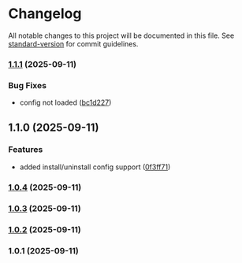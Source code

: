# Changelog

All notable changes to this project will be documented in this file. See [standard-version](https://github.com/conventional-changelog/standard-version) for commit guidelines.

### [1.1.1](https://github.com/haspcms/sitemap/compare/v1.1.0...v1.1.1) (2025-09-11)


### Bug Fixes

* config not loaded ([bc1d227](https://github.com/haspcms/sitemap/commit/bc1d22743e933439094e2c25f8c86d6266bc0b80))

## 1.1.0 (2025-09-11)


### Features

* added install/uninstall config support ([0f3ff71](https://github.com/haspcms/sitemap/commit/0f3ff71164c232cdbe534050b9c135053a692a8a))

### [1.0.4](https://github.com/localnetwork/hasp-sitemap/compare/v1.0.3...v1.0.4) (2025-09-11)

### [1.0.3](https://github.com/localnetwork/hasp-sitemap/compare/v1.0.2...v1.0.3) (2025-09-11)

### [1.0.2](https://github.com/localnetwork/hasp-sitemap/compare/v1.0.1...v1.0.2) (2025-09-11)

### 1.0.1 (2025-09-11)
